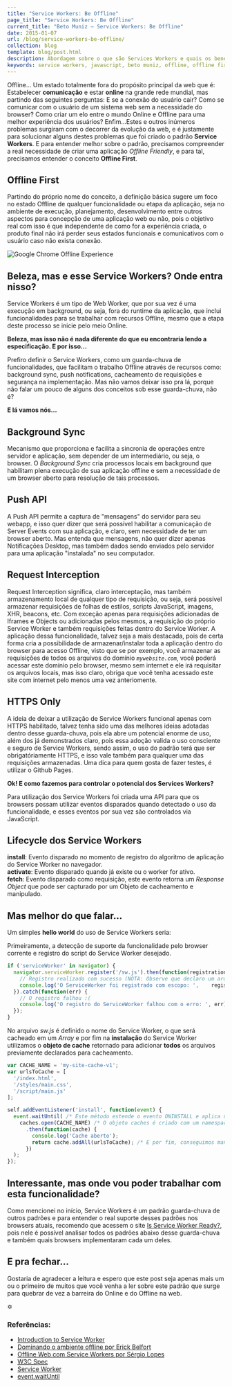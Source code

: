 ```yaml
---
title: "Service Workers: Be Offline"
page_title: "Service Workers: Be Offline"
current_title: "Beto Muniz — Service Workers: Be Offline"
date: 2015-01-07
url: /blog/service-workers-be-offline/
collection: blog
template: blog/post.html
description: Abordagem sobre o que são Services Workers e quais os benefícios dessa tecnologia para nossa perspectiva de desenvolvimento web.
keywords: service workers, javascript, beto muniz, offline, offline first, user experience, ux
---
```


Offline... Um estado totalmente fora do propósito principal da web que é: Estabelecer **comunicação** e estar **online** na grande rede mundial, mas partindo das seguintes perguntas: E se a conexão do usuário cair? Como se comunicar com o usuário de um sistema web sem a necessidade do browser? Como criar um elo entre o mundo Online e Offline para uma melhor experiência dos usuários? Enfim...Estes e outros inúmeros problemas surgiram com o decorrer da evolução da web, e é justamente para solucionar alguns destes problemas que foi criado o padrão **Service Workers**. E para entender melhor sobre o padrão, precisamos compreender a real necessidade de criar uma aplicação *Offline Friendly*, e para tal, precisamos entender o conceito **Offline First**.

## Offline First

Partindo do próprio nome do conceito, a definição básica sugere um foco no estado Offline de qualquer funcionalidade ou etapa da aplicação, seja no ambiente de execução, planejamento, desenvolvimento entre outros aspectos para concepção de uma aplicação web ou não, pois o objetivo real com isso é que independente de como for a experiência criada, o produto final não irá perder seus estados funcionais e comunicativos com o usuário caso não exista conexão.

![Google Chrome Offline Experience](http://i.imgur.com/clwc4Qw.gif)

## Beleza, mas e esse Service Workers? Onde entra nisso?

Service Workers é um tipo de Web Worker, que por sua vez é uma execução em background, ou seja, fora do runtime da aplicação, que inclui funcionalidades para se trabalhar com recursos Offline, mesmo que a etapa deste processo se inicie pelo meio Online.

**Beleza, mas isso não é nada diferente do que eu encontraria lendo a especificação. E por isso...**<br>

Prefiro definir o Service Workers, como um guarda-chuva de funcionalidades, que facilitam o trabalho Offline através de recursos como: background sync, push notifications, cacheamento de requisições e segurança na implementação. Mas não vamos deixar isso pra lá, porque não falar um pouco de alguns dos conceitos sob esse guarda-chuva, não é?

**E lá vamos nós...**

## Background Sync

Mecanismo que proporciona e facilita a sincronia de operações entre servidor e aplicação, sem depender de um intermediário, ou seja, o browser. O *Background Sync* cria processos locais em background que habilitam plena execução de sua aplicação offline e sem a necessidade de um browser aberto para resolução de tais processos.

## Push API

A Push API permite a captura de "mensagens" do servidor para seu webapp, e isso quer dizer que será possível habilitar a comunicação de Server Events com sua aplicação, e claro, sem necessidade de ter um browser aberto. Mas entenda que mensagens, não quer dizer apenas Notificações Desktop, mas também dados sendo enviados pelo servidor para uma aplicação "instalada" no seu computador.

## Request Interception

Request Interception significa, claro interceptação, mas também armazenamento local de qualquer tipo de requisição, ou seja, será possível armazenar requisições de folhas de estilos, scripts JavaScript, imagens, XHR, beacons, etc. Com exceção apenas para requisições adicionadas de Iframes e Objects ou adicionadas pelos mesmos, a requisição do próprio Service Worker e também requisições feitas dentro do Service Worker. A aplicação dessa funcionalidade, talvez seja a mais destacada, pois de certa forma cria a possibilidade de armazenar/instalar toda a aplicação dentro do browser para acesso Offline, visto que se por exemplo, você armazenar as requisições de todos os arquivos do domínio *`mywebsite.com`*, você poderá acessar este domínio pelo browser, mesmo sem internet e ele irá requisitar os arquivos locais, mas isso claro, obriga que você tenha acessado este site com internet pelo menos uma vez anteriomente.

## HTTPS Only

A ideia de deixar a utilização de Service Workers funcional apenas com HTTPS habilitado, talvez tenha sido uma das melhores ideias adotadas dentro desse guarda-chuva, pois ela abre um potencial enorme de uso, além dos já demonstrados claro, pois essa adoção valida o uso consciente e seguro de Service Workers, sendo assim, o uso do padrão terá que ser obrigatóriamente HTTPS, e isso vale também para qualquer uma das requisições armazenadas. Uma dica para quem gosta de fazer testes, é utilizar o Github Pages.

**Ok! E como fazemos para controlar o potencial dos Services Workers?**

Para utilização dos Service Workers foi criada uma API para que os browsers possam utilizar eventos disparados quando detectado o uso da funcionalidade, e esses eventos por sua vez são controlados via JavaScript.

## Lifecycle dos Service Workers

**install**: Evento disparado no momento de registro do algoritmo de aplicação do Service Worker no navegador.<br>
**activate**: Evento disparado quando já existe ou o worker for ativo.<br>
**fetch**: Evento disparado como requisição, este evento retorna um *Response Object* que pode ser capturado por um Objeto de cacheamento e manipulado.

## Mas melhor do que falar...

Um simples **hello world** do uso de Service Workers seria:

Primeiramente, a detecção de suporte da funcionalidade pelo browser corrente e registro do script do Service Worker desejado.

```javascript
if ('serviceWorker' in navigator) {
  navigator.serviceWorker.register('/sw.js').then(function(registration) {
    // Registro realizado com sucesso (NOTA: Observe que declaro um arquivo chamado sw.js, ele é onde colocaremos as notações do nosso Service Workers)
    console.log('O ServiceWorker foi registrado com escopo: ',    registration.scope);
  }).catch(function(err) {
    // O registro falhou :(
    console.log('O registro do ServiceWorker falhou com o erro: ', err);
  });
}
```

No arquivo *sw.js* é definido o nome do Service Worker, o que será cacheado em um *Array* e por fim na **instalação** do Service Worker utilizamos o **objeto de cache** retornado para adicionar **todos** os arquivos previamente declarados para cacheamento.

```javascript
var CACHE_NAME = 'my-site-cache-v1';
var urlsToCache = [
  '/index.html',
  '/styles/main.css',
  '/script/main.js'
];

self.addEventListener('install', function(event) {
  event.waitUntil( /* Este método estende o evento ONINSTALL e aplica um estado ao evento chamado ONINSTALLING */
    caches.open(CACHE_NAME) /* O objeto caches é criado com um namespace e retorna uma Promise */
      .then(function(cache) {
        console.log('Cache aberto');
        return cache.addAll(urlsToCache); /* E por fim, conseguimos manipular o objeto de cache corrente */
      })
  );
});
```

## Interessante, mas onde vou poder trabalhar com esta funcionalidade?

Como mencionei no início, Service Workers é um padrão guarda-chuva de outros padrões e para entender o real suporte desses padrões nos browsers atuais, recomendo que acessem o site [Is Service Worker Ready?](https://jakearchibald.github.io/isserviceworkerready/), pois nele é possível analisar todos os padrões abaixo desse guarda-chuva e também quais browsers implementaram cada um deles.

## E pra fechar...

Gostaria de agradecer a leitura e espero que este post seja apenas mais um ou o primeiro de muitos que você venha a ler sobre este padrão que surge para quebrar de vez a barreira do Online e do Offline na web.

&#10017;

### Referências:

 - [Introduction to Service Worker](http://www.html5rocks.com/en/tutorials/service-worker/introduction/)
 - [Dominando o ambiente offline por Erick Belfort](https://speakerdeck.com/erickbelfy/serviceworker-dominando-o-ambiente-offline)
 - [Offline Web com Service Workers por Sérgio Lopes](http://pt.slideshare.net/caelumdev/serviceworkers-sergio)
 - [W3C Spec](http://www.w3.org/TR/service-workers/)
 - [Service Worker](https://github.com/slightlyoff/ServiceWorker)
 - [event.waitUntil](https://slightlyoff.github.io/ServiceWorker/spec/service_worker/#wait-until-method)

